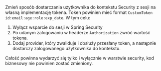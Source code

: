 Zmień sposób dostarczania użytkownika do kontekstu Security z sesji na własną implementację tokena. Token powinien mieć
format `CustomToken id:email:age:role:exp_date`. W tym celu:
1. Wyłącz wsparcie do sesji w Spring Security
2. Po udanym zalogowaniu w headerze `Authorization` zwróć wartość tokena.
3. Dodaj provider, który zwaliduje i obsłuży przesłany token, a następnie dostarczy zalogowanego użytkownika do kontekstu. 

Całość powinna wydarzyć się tylko i wyłącznie w warstwie security, kod biznesowy nie powinien zostać zmieniony.